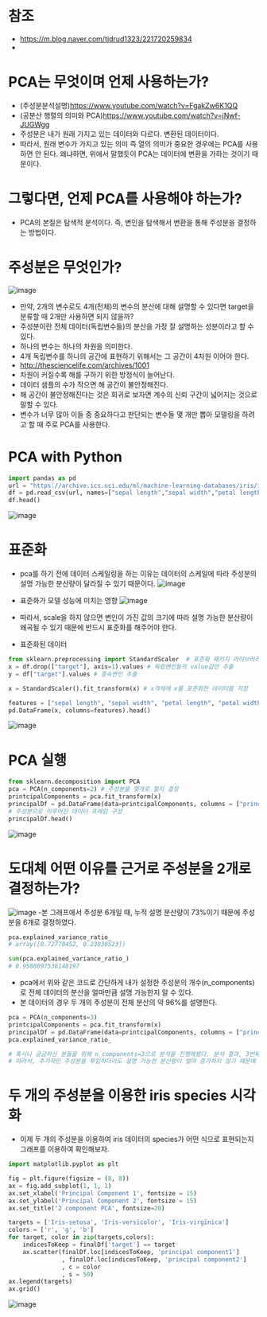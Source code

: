 # 참조
- https://m.blog.naver.com/tjdrud1323/221720259834
- 
# PCA는 무엇이며 언제 사용하는가?
- (주성분분석설명)https://www.youtube.com/watch?v=FgakZw6K1QQ
- (공분산 행렬의 의미와 PCA)https://www.youtube.com/watch?v=jNwf-JUGWgg
-  주성분은 내가 원래 가지고 있는 데이터와 다르다. 변환된 데이터이다.
-  따라서, 원래 변수가 가지고 있는 의미 즉 열의 의미가 중요한 경우에는 PCA를 사용하면 안 된다. 왜냐하면, 위에서 말했듯이 PCA는 데이터에 변환을 가하는 것이기 때문이다.
 
# 그렇다면, 언제 PCA를 사용해야 하는가? 
- PCA의 본질은 탐색적 분석이다. 즉, 변인을 탐색해서 변환을 통해 주성분을 결정하는 방법이다. 

# 주성분은 무엇인가? 
![image](https://user-images.githubusercontent.com/102650331/171083002-3842eadd-a2a1-41a4-97d0-747749169f6d.png)

- 만약, 2개의 변수로도 4개(전체)의 변수의  분산에 대해 설명할 수 있다면 target을 분류할 때 2개만 사용하면 되지 않을까? 
- 주성분이란 전체 데이터(독립변수들)의 분산을 가장 잘 설명하는 성분이라고 할 수 있다. 
- 하나의 변수는 하나의 차원을 의미한다.
- 4개 독립변수를 하나의 공간에 표현하기 위해서는 그 공간이 4차원 이어야 한다.
- http://thesciencelife.com/archives/1001
- 차원이 커질수록 해를 구하기 위한 방정식이 늘어난다.
- 데이터 샘플의 수가 작으면 해 공간이 불안정해진다.
- 해 공간이 불안정해진다는 것은 회귀로 보자면 계수의 신뢰 구간이 넓어지는 것으로 말할 수 있다.
- 변수가 너무 많아 이들 중 중요하다고 판단되는 변수들 몇 개만 뽑아 모델링을 하려고 할 때 주로 PCA를 사용한다.

# PCA with Python 
```python
import pandas as pd
url = "https://archive.ics.uci.edu/ml/machine-learning-databases/iris/iris.data"
df = pd.read_csv(url, names=["sepal length","sepal width","petal length","petal width","target"])
df.head()

```
![image](https://user-images.githubusercontent.com/102650331/171083965-fa9b3cfd-8046-4217-a301-839871f47c8c.png)

# 표준화 
- pca를 하기 전에 데이터 스케일링을 하는 이유는 데이터의 스케일에 따라 주성분의 설명 가능한 분산량이 달라질 수 있기 때문이다. 
![image](https://user-images.githubusercontent.com/102650331/171084084-bb49bfd3-5d4e-486b-a4c0-42589b2f6f69.png)

- 표준화가 모델 성능에 미치는 영향
![image](https://user-images.githubusercontent.com/102650331/171084639-d09af2fc-3d95-4660-9e0e-efd3ffd0041a.png)

- 따라서, scale을 하지 않으면 변인이 가진 값의 크기에 따라 설명 가능한 분산량이 왜곡될 수 있기 때문에 반드시 표준화를 해주어야 한다. 

- 표준화된 데이터
```python
from sklearn.preprocessing import StandardScaler  # 표준화 패키지 라이브러리 
x = df.drop(["target"], axis=1).values # 독립변인들의 value값만 추출
y = df["target"].values # 종속변인 추출

x = StandardScaler().fit_transform(x) # x객체에 x를 표준화한 데이터를 저장

features = ["sepal length", "sepal width", "petal length", "petal width"]
pd.DataFrame(x, columns=features).head()

```
![image](https://user-images.githubusercontent.com/102650331/171084461-6ff53ed3-b2c3-4fed-9328-671f83e7ad99.png)


# PCA 실행 
```python
from sklearn.decomposition import PCA
pca = PCA(n_components=2) # 주성분을 몇개로 할지 결정
printcipalComponents = pca.fit_transform(x)
principalDf = pd.DataFrame(data=printcipalComponents, columns = ["principal component1", "principal component2"])
# 주성분으로 이루어진 데이터 프레임 구성
principalDf.head()

```
![image](https://user-images.githubusercontent.com/102650331/171084845-8f0217ac-0e1e-4638-be2d-213884ceac46.png)


# 도대체 어떤 이유를 근거로 주성분을 2개로 결정하는가? 
![image](https://user-images.githubusercontent.com/102650331/171085013-757018e3-fa55-49ce-a1a2-d2c145a4ff45.png)
-본 그래프에서 주성분 6개일 때, 누적 설명 분산량이 73%이기 때문에 주성분을 6개로 결정하였다.

```python
pca.explained_variance_ratio_
# array([0.72770452, 0.23030523])

```
```python
sum(pca.explained_variance_ratio_)
# 0.9580097536148197

```
- pca에서 위와 같은 코드로 간단하게 내가 설정한 주성분의 개수(n_components)로 전체 데이터의 분산을 얼마만큼 설명 가능한지 알 수 있다.
- 본 데이터의 경우 두 개의 주성분이 전체 분산의 약 96%를 설명한다. 

```python
pca = PCA(n_components=3)
printcipalComponents = pca.fit_transform(x)
principalDf = pd.DataFrame(data=printcipalComponents, columns = ["principal component1", "principal component2", "3"])
pca.explained_variance_ratio_

# 혹시나 궁금하신 분들을 위해 n_components=3으로 분석을 진행해봤다. 분석 결과, 3번째 주성분의 분산 설명량은 0.03밖에 되지 않는 것을 알 수 있다. 
# 따라서, 추가적인 주성분을 투입하더라도 설명 가능한 분산량이 얼마 증가하지 않기 때문에 주성분은 두 개로 결정하는 것이 적절하다고 할 수 있다. 

```

# 두 개의 주성분을 이용한 iris species 시각화
- 이제 두 개의 주성분을 이용하여 iris 데이터의 species가 어떤 식으로 표현되는지 그래프를 이용하여 확인해보자. 

```python
import matplotlib.pyplot as plt

fig = plt.figure(figsize = (8, 8))
ax = fig.add_subplot(1, 1, 1)
ax.set_xlabel('Principal Component 1', fontsize = 15)
ax.set_ylabel('Principal Component 2', fontsize = 15)
ax.set_title('2 component PCA', fontsize=20)

targets = ['Iris-setosa', 'Iris-versicolor', 'Iris-virginica']
colors = ['r', 'g', 'b']
for target, color in zip(targets,colors):
    indicesToKeep = finalDf['target'] == target
    ax.scatter(finalDf.loc[indicesToKeep, 'principal component1']
               , finalDf.loc[indicesToKeep, 'principal component2']
               , c = color
               , s = 50)
ax.legend(targets)
ax.grid()

```
![image](https://user-images.githubusercontent.com/102650331/171085821-3a38a9ad-1463-49b3-841d-336d77433dbf.png)



